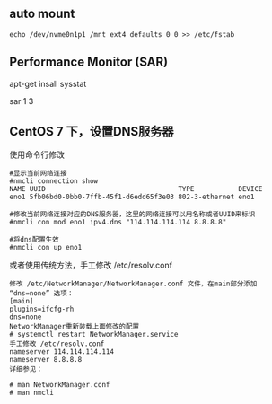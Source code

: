 
## auto mount
```
echo /dev/nvme0n1p1 /mnt ext4 defaults 0 0 >> /etc/fstab
```

## Performance Monitor (SAR)

apt-get insall sysstat

sar 1 3


## CentOS 7 下，设置DNS服务器

使用命令行修改
```
#显示当前网络连接
#nmcli connection show
NAME UUID                                 TYPE           DEVICE
eno1 5fb06bd0-0bb0-7ffb-45f1-d6edd65f3e03 802-3-ethernet eno1

#修改当前网络连接对应的DNS服务器，这里的网络连接可以用名称或者UUID来标识
#nmcli con mod eno1 ipv4.dns "114.114.114.114 8.8.8.8"

#将dns配置生效
#nmcli con up eno1
```

或者使用传统方法，手工修改 /etc/resolv.conf

```
修改 /etc/NetworkManager/NetworkManager.conf 文件，在main部分添加 “dns=none” 选项：
[main]
plugins=ifcfg-rh
dns=none
NetworkManager重新装载上面修改的配置
# systemctl restart NetworkManager.service
手工修改 /etc/resolv.conf
nameserver 114.114.114.114
nameserver 8.8.8.8
详细参见：

# man NetworkManager.conf
# man nmcli
```

